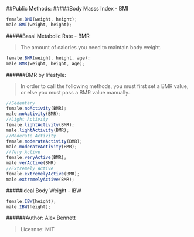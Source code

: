 ##Public Methods:
#####Body Masss Index - BMI
```javascript
female.BMI(weight, height);
male.BMI(weight, height);
```
#####Basal Metabolic Rate - BMR
>The amount of calories you need to
maintain body weight.
```javascript
female.BMR(weight, height, age);
male.BMR(weight, height, age);
```

######BMR by lifestyle:

> In order to call the following methods, you must first set a BMR value, or else you must pass a BMR value manually.
``` javascript
//Sedentary 
female.noActivity(BMR);
male.noActivity(BMR);
//Light Activity 
female.lightActivity(BMR);
male.lightActivity(BMR);
//Moderate Activity 
female.moderateActivity(BMR);
male.moderateActivity(BMR);
//Very Active
female.veryActive(BMR);
male.verActive(BMR)
//Extremely Active
female.extremelyActive(BMR);
male.extremelyActive(BMR);
```

#####Ideal Body Weight - IBW
```javascript
female.IBW(height);
male.IBW(height);
```

######Author: Alex Bennett
> Licesnse: MIT


